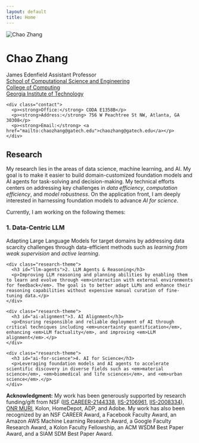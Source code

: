 ```yaml
---
layout: default
title: Home
---
```


<div class="profile-section">
  <div class="profile-image">
    <img src="{{ '/assets/images/profile.jpg' | relative_url }}" alt="Chao Zhang">
  </div>
  <div class="profile-info">
    <h1>Chao Zhang</h1>
    <div class="title">James Edenfield Assistant Professor</div>
    <div class="affiliation"><a href="#">School of Computational Science and Engineering</a></div>
    <div class="affiliation"><a href="#">College of Computing</a></div>
    <div class="affiliation"><a href="#">Georgia Institute of Technology</a></div>
    
    <div class="contact">
      <p><strong>Office:</strong> CODA E1358B</p>
      <p><strong>Address:</strong> 756 W Peachtree St NW, Atlanta, GA 30308</p>
      <p><strong>Email:</strong> <a href="mailto:chaozhang@gatech.edu">chaozhang@gatech.edu</a></p>
    </div>
  </div>
</div>

<div class="research-section">
  <h2>Research</h2>
  
  <p>My research lies in the areas of data science, machine learning, and AI. My goal is to make it easier to build domain-customized foundation models and AI agents for task-solving and decision-making. My technical efforts centers on addressing key challenges in <em>data efficiency</em>, <em>computation efficiency</em>, and <em>model robustness</em>. On the application front, I am deeply interested in harnessing foundation models to advance <em>AI for science</em>.</p>
  
  <p>Currently, I am working on the following themes:</p>
  
  <div class="research-themes">
    <div class="research-theme">
      <h3 id="data-centric-llm">1. Data-Centric LLM</h3>
      <p>Adapting Large Language Models for target domains by addressing data scarcity challenges through data-efficient methods such as <em>learning from weak supervision</em> and <em>active learning</em>.</p>
    </div>
    
    <div class="research-theme">
      <h3 id="llm-agents">2. LLM Agents & Reasoning</h3>
      <p>Improving LLM reasoning and planning abilities by enabling them to learn and evolve through <em>interaction with external environments for feedback</em>. The goal is to better adapt LLMs and enhance their reasoning capabilities without expensive manual curation of fine-tuning data.</p>
    </div>
    
    <div class="research-theme">
      <h3 id="ai-alignment">3. AI Alignment</h3>
      <p>Ensuring responsible and reliable deployment of AI through critical techniques including <em>uncertainty quantification</em>, enhancing <em>LLM factuality</em>, and improving <em>LLM alignment</em>.</p>
    </div>
    
    <div class="research-theme">
      <h3 id="ai-for-science">4. AI for Science</h3>
      <p>Leveraging foundation models and AI agents to accelerate scientific discovery in diverse fields such as <em>material science</em>, <em>biomedical and life sciences</em>, and <em>urban science</em>.</p>
    </div>
  </div>
  
  <div class="acknowledgment">
    <p><strong>Acknowledgment:</strong> My work has been generously supported by research funding/gift from NSF (<a href="#">IIS CAREER-2144338</a>, <a href="#">IIS-2106961</a>, <a href="#">IIS-2008334</a>), <a href="#">ONR MURI</a>, Kolon, HomeDepot, ADP, and Adobe. My work has also been recognized by an NSF CAREER Award, a Facebook Faculty Award, an Amazon AWS Machine Learning Research Award, a Google Faculty Research Award, a Kolon Faculty Fellowship, an ACM WSDM Best Paper Award, and a SIAM SDM Best Paper Award.</p>
  </div>
</div>